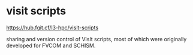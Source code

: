 # visit scripts

https://hub.fgit.cf/l3-hpc/visit-scripts

sharing and version control of VisIt scripts, most of which were originally developed for FVCOM and SCHISM.